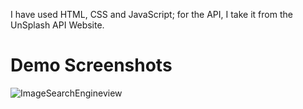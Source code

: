 I have used HTML, CSS and JavaScript; for the API, I take it from the UnSplash API Website.

# Demo Screenshots

![ImageSearchEngineview](https://github.com/Shivamsinghh25/shivam_INBT04689/assets/143347957/e1f8c471-e536-4070-b80b-513218c3afda)
